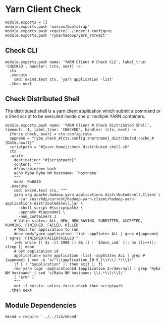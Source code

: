 
# Yarn Client Check

    module.exports = []
    module.exports.push 'masson/bootstrap'
    module.exports.push require('./index').configure
    module.exports.push 'ryba/hadoop/yarn_rm/wait'

## Check CLI

    module.exports.push name: 'YARN Client # Check CLI', label_true: 'CHECKED', handler: (ctx, next) ->
      ctx
      .execute
        cmd: mkcmd.test ctx, 'yarn application -list'
      .then next

## Check Distributed Shell

The distributed shell is a yarn client application which submit a command or a
Shell script to be executed inside one or multiple YARN containers.

    module.exports.push name: 'YARN Client # Check Distributed Shell', timeout: -1, label_true: 'CHECKED', handler: (ctx, next) ->
      {force_check, user} = ctx.config.ryba
      appname = "ryba_check_#{ctx.config.shortname}_distributed_cache_#{Date.now()}"
      scriptpath = "#{user.home}/check_distributed_shell.sh"
      ctx
      .write
        destination: "#{scriptpath}"
        content: """
        #!/usr/bin/env bash
        echo Ryba Ryba NM hostname: `hostname`
        """
        mode: 0o0640
      .execute
        cmd: mkcmd.test ctx, """
        yarn org.apache.hadoop.yarn.applications.distributedshell.Client \
          -jar /usr/hdp/current/hadoop-yarn-client/hadoop-yarn-applications-distributedshell.jar \
          -shell_script #{scriptpath} \
          -appname #{appname} \
          -num_containers 1
        # Valid states: ALL, NEW, NEW_SAVING, SUBMITTED, ACCEPTED, RUNNING, FINISHED, FAILED, KILLED 
        # Wait for application to run
        done_cmd="yarn application -list -appStates ALL | grep #{appname} | egrep 'FINISHED|FAILED|KILLED'"
        i=0; while [[ $i -lt 1000 ]] && [[ ! `$done_cmd` ]]; do ((i++)); sleep 1; done
        # Get application id
        application=`yarn application -list -appStates ALL | grep #{appname} | sed -e 's/^\\(application_[0-9_]\\+\\).*/\\1/'`
        if [ ! "$application" ]; then exit 1; fi
        rm=`yarn logs -applicationId $application 2>/dev/null | grep 'Ryba NM hostname' | sed 's/Ryba NM hostname: \\(.*\\)/\\1/'`
        [ "$rm" ]
        """
        not_if_exists: unless force_check then scriptpath
      .then next

## Module Dependencies

    mkcmd = require '../../lib/mkcmd'


